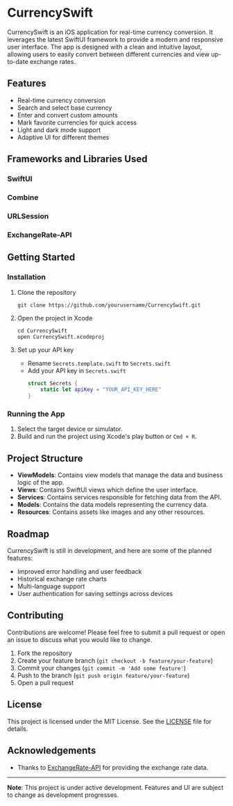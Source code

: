 # CurrencySwift

CurrencySwift is an iOS application for real-time currency conversion. It leverages the latest SwiftUI framework to provide a modern and responsive user interface. The app is designed with a clean and intuitive layout, allowing users to easily convert between different currencies and view up-to-date exchange rates.

## Features

- Real-time currency conversion
- Search and select base currency
- Enter and convert custom amounts
- Mark favorite currencies for quick access
- Light and dark mode support
- Adaptive UI for different themes

## Frameworks and Libraries Used

### SwiftUI
### Combine
### URLSession
### ExchangeRate-API


## Getting Started


### Installation

1. Clone the repository
   ```
   git clone https://github.com/yourusername/CurrencySwift.git
   ```
2. Open the project in Xcode
   ```
   cd CurrencySwift
   open CurrencySwift.xcodeproj
   ```

3. Set up your API key
   - Rename `Secrets.template.swift` to `Secrets.swift`
   - Add your API key in `Secrets.swift`
     ```swift
     struct Secrets {
         static let apiKey = "YOUR_API_KEY_HERE"
     }
     ```

### Running the App
1. Select the target device or simulator.
2. Build and run the project using Xcode's play button or `Cmd + R`.

## Project Structure

- **ViewModels**: Contains view models that manage the data and business logic of the app.
- **Views**: Contains SwiftUI views which define the user interface.
- **Services**: Contains services responsible for fetching data from the API.
- **Models**: Contains the data models representing the currency data.
- **Resources**: Contains assets like images and any other resources.

## Roadmap

CurrencySwift is still in development, and here are some of the planned features:

- Improved error handling and user feedback
- Historical exchange rate charts
- Multi-language support
- User authentication for saving settings across devices

## Contributing

Contributions are welcome! Please feel free to submit a pull request or open an issue to discuss what you would like to change.

1. Fork the repository
2. Create your feature branch (`git checkout -b feature/your-feature`)
3. Commit your changes (`git commit -m 'Add some feature'`)
4. Push to the branch (`git push origin feature/your-feature`)
5. Open a pull request

## License

This project is licensed under the MIT License. See the [LICENSE](LICENSE) file for details.

## Acknowledgements

- Thanks to [ExchangeRate-API](https://www.exchangerate-api.com) for providing the exchange rate data.

---

**Note**: This project is under active development. Features and UI are subject to change as development progresses.


